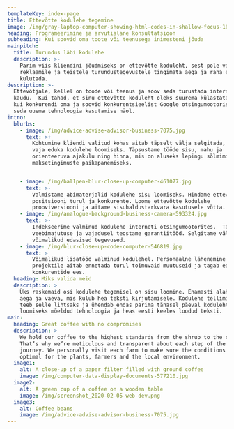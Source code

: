 ```yaml
---
templateKey: index-page
title: Ettevõtte kodulehe tegemine
image: /img/gray-laptop-computer-showing-html-codes-in-shallow-focus-160107.jpg
heading: Programeerimine ja arvutialane konsultatsioon
subheading: Kui soovid oma toote või teenusega inimesteni jõuda
mainpitch:
  title: Turundus läbi kodulehe
  description: >-
    Parim viis kliendini jõudmiseks on ettevõtte koduleht, sest pole vaja
    reklaamile ja teistele turundustegevustele tingimata aega ja raha enam
    kulutada.
description: >-
  Ettevõtjale, kellel on toode või teenus ja soov seda turustada interneti
  kaudu.  Kui tahad, et sinu ettevõtte koduleht oleks suurema külastatavusega
  kui konkurendi oma ja soovid konkurentsieelist Google otsingumootoris. Pakume
  seda uuema tehnoloogia kasutamise näol.
intro:
  blurbs:
    - image: /img/advice-advise-advisor-business-7075.jpg
      text: >+
        Kohtumine kliendi valitud kohas aitab täpselt välja selgitada, mida on
        vaja eduka kodulehe loomiseks. Täpsustame tööde sisu, mahu ja
        orienteeruva ajakulu ning hinna, mis on aluseks lepingu sõlmimiseks ja
        maksetingimuste paikapanemiseks.


    - image: /img/ballpen-blur-close-up-computer-461077.jpg
      text: >-
        Valmistame abimaterjalid kodulehe sisu loomiseks. Hindame ettevõtte
        positsiooni turul ja konkurente. Loome ettevõtte kodulehe
        prooviversiooni ja aitame sisuhaldustarkvara kasutusele võtta.
    - image: /img/analogue-background-business-camera-593324.jpg
      text: >-
        Indekseerime valminud kodulehe interneti otsingumootorites.  Tagame
        veebimajutuse ja vajadusel teostame garantiitööd. Selgitame välja
        võimalikud edasised tegevused.
    - image: /img/blur-close-up-code-computer-546819.jpg
      text: >
        Võimalikud lisatööd valminud kodulehel. Personaalne lähenemine igale
        projektile aitab ennetada turul toimuvaid muutuseid ja tagab edu
        konkurentide ees.       
  heading: Miks valida meid
  description: >
    Üks raskemaid osi kodulehe tegemisel on sisu loomine. Enamasti alahinnatakse
    aega ja vaeva, mis kulub hea teksti kirjutamisele. Kodulehe tellimise teenus
    teeb selle lihtsaks ja ühendab endas parima tänasel päeval kodulehtede
    loomiseks mõeldud tehnoloogia ja heas eesti keeles loodud teksti.
main:
  heading: Great coffee with no compromises
  description: >
    We hold our coffee to the highest standards from the shrub to the cup.
    That’s why we’re meticulous and transparent about each step of the coffee’s
    journey. We personally visit each farm to make sure the conditions are
    optimal for the plants, farmers and the local environment.
  image1:
    alt: A close-up of a paper filter filled with ground coffee
    image: /img/computer-data-display-documents-577210.jpg
  image2:
    alt: A green cup of a coffee on a wooden table
    image: /img/screenshot_2020-02-05-web-dev.png
  image3:
    alt: Coffee beans
    image: /img/advice-advise-advisor-business-7075.jpg
---
```


